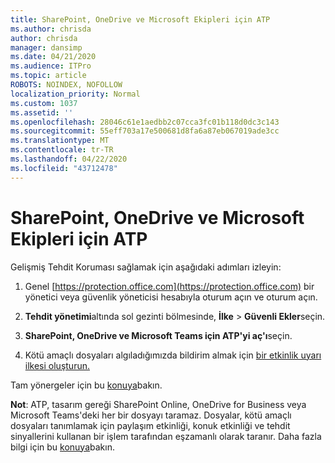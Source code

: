 ```yaml
---
title: SharePoint, OneDrive ve Microsoft Ekipleri için ATP
ms.author: chrisda
author: chrisda
manager: dansimp
ms.date: 04/21/2020
ms.audience: ITPro
ms.topic: article
ROBOTS: NOINDEX, NOFOLLOW
localization_priority: Normal
ms.custom: 1037
ms.assetid: ''
ms.openlocfilehash: 28046c61e1aedbb2c07cca3fc01b118d0dc3c143
ms.sourcegitcommit: 55eff703a17e500681d8fa6a87eb067019ade3cc
ms.translationtype: MT
ms.contentlocale: tr-TR
ms.lasthandoff: 04/22/2020
ms.locfileid: "43712478"
---
```

# <a name="atp-for-sharepoint-onedrive-and-microsoft-teams"></a>SharePoint, OneDrive ve Microsoft Ekipleri için ATP

Gelişmiş Tehdit Koruması sağlamak için aşağıdaki adımları izleyin:

1. Genel [https://protection.office.com](https://protection.office.com) bir yönetici veya güvenlik yöneticisi hesabıyla oturum açın ve oturum açın.

2. **Tehdit yönetimi**altında sol gezinti bölmesinde, **İlke** \> **Güvenli Ekler**seçin.

3. **SharePoint, OneDrive ve Microsoft Teams için ATP'yi aç'ı**seçin.

4. Kötü amaçlı dosyaları algıladığımızda bildirim almak için [bir etkinlik uyarı ilkesi oluşturun.](https://docs.microsoft.com/office365/securitycompliance/create-activity-alerts)

Tam yönergeler için bu [konuya](https://docs.microsoft.com/office365/securitycompliance/turn-on-atp-for-spo-odb-and-teams)bakın.

**Not**: ATP, tasarım gereği SharePoint Online, OneDrive for Business veya Microsoft Teams'deki her bir dosyayı taramaz. Dosyalar, kötü amaçlı dosyaları tanımlamak için paylaşım etkinliği, konuk etkinliği ve tehdit sinyallerini kullanan bir işlem tarafından eşzamanlı olarak taranır. Daha fazla bilgi için bu [konuya](https://docs.microsoft.com/office365/securitycompliance/atp-for-spo-odb-and-teams)bakın.
